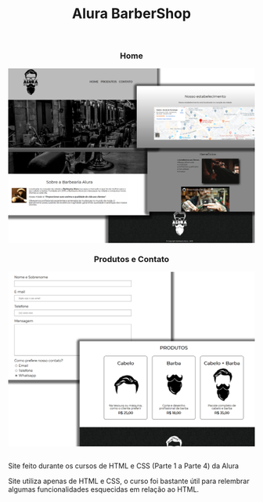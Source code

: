 <h1 align="center"> Alura BarberShop </h1>
<br>
<h3 align="center"> Home </h3>
<img align = 'center' src="./screenshots/home.png" alt="Home do site">
<br>
<h3 align="center"> Produtos e Contato </h3>
<img align = 'center' src="./screenshots/produto_e_contato.png" alt="Pagina Produto e Contato">
<br>
<br>


Site feito durante os cursos de HTML e CSS (Parte 1 a Parte 4) da Alura

Site utiliza apenas de HTML e CSS, o curso foi bastante útil para relembrar algumas funcionalidades esquecidas em relação ao HTML.